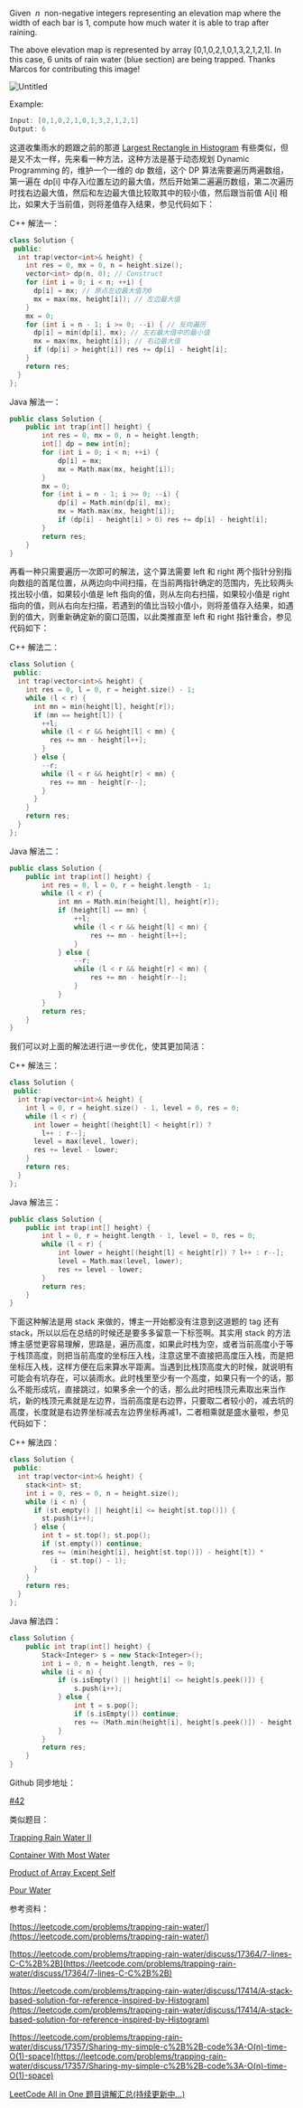 Given  _n_  non-negative integers representing an elevation map where the width of each bar is 1, compute how much water it is able to trap after raining.

The above elevation map is represented by array [0,1,0,2,1,0,1,3,2,1,2,1]. In this case, 6 units of rain water (blue section) are being trapped. Thanks Marcos for contributing this image!

![Untitled](https://s3-us-west-2.amazonaws.com/secure.notion-static.com/127ecc37-b502-4edd-8e07-78677578a686/Untitled.png)

Example:

```cpp
Input: [0,1,0,2,1,0,1,3,2,1,2,1]
Output: 6
```

这道收集雨水的题跟之前的那道 [Largest Rectangle in Histogram](http://www.cnblogs.com/grandyang/p/4322653.html) 有些类似，但是又不太一样，先来看一种方法，这种方法是基于动态规划 Dynamic Programming 的，维护一个一维的 dp 数组，这个 DP 算法需要遍历两遍数组，第一遍在 dp[i] 中存入i位置左边的最大值，然后开始第二遍遍历数组，第二次遍历时找右边最大值，然后和左边最大值比较取其中的较小值，然后跟当前值 A[i] 相比，如果大于当前值，则将差值存入结果，参见代码如下：

C++ 解法一：

```cpp
class Solution {
 public:
  int trap(vector<int>& height) {
    int res = 0, mx = 0, n = height.size();
    vector<int> dp(n, 0); // Construct
    for (int i = 0; i < n; ++i) {
      dp[i] = mx; // 原点左边最大值为0
      mx = max(mx, height[i]); // 左边最大值
    }
    mx = 0;
    for (int i = n - 1; i >= 0; --i) { // 反向遍历
      dp[i] = min(dp[i], mx); // 左右最大值中的最小值
      mx = max(mx, height[i]); // 右边最大值
      if (dp[i] > height[i]) res += dp[i] - height[i];
    }
    return res;
  }
};
```

Java 解法一：

```cpp
public class Solution {
    public int trap(int[] height) {
        int res = 0, mx = 0, n = height.length;
        int[] dp = new int[n];
        for (int i = 0; i < n; ++i) {
            dp[i] = mx;
            mx = Math.max(mx, height[i]);
        }
        mx = 0;
        for (int i = n - 1; i >= 0; --i) {
            dp[i] = Math.min(dp[i], mx);
            mx = Math.max(mx, height[i]);
            if (dp[i] - height[i] > 0) res += dp[i] - height[i];
        }
        return res;
    }
}
```

再看一种只需要遍历一次即可的解法，这个算法需要 left 和 right 两个指针分别指向数组的首尾位置，从两边向中间扫描，在当前两指针确定的范围内，先比较两头找出较小值，如果较小值是 left 指向的值，则从左向右扫描，如果较小值是 right 指向的值，则从右向左扫描，若遇到的值比当较小值小，则将差值存入结果，如遇到的值大，则重新确定新的窗口范围，以此类推直至 left 和 right 指针重合，参见代码如下：

C++ 解法二：

```cpp
class Solution {
 public:
  int trap(vector<int>& height) {
    int res = 0, l = 0, r = height.size() - 1;
    while (l < r) {
      int mn = min(height[l], height[r]);
      if (mn == height[l]) {
        ++l;
        while (l < r && height[l] < mn) {
          res += mn - height[l++];
        }
      } else {
        --r;
        while (l < r && height[r] < mn) {
          res += mn - height[r--];
        }
      }
    }
    return res;
  }
};
```

Java 解法二：

```cpp
public class Solution {
    public int trap(int[] height) {
        int res = 0, l = 0, r = height.length - 1;
        while (l < r) {
            int mn = Math.min(height[l], height[r]);
            if (height[l] == mn) {
                ++l;
                while (l < r && height[l] < mn) {
                    res += mn - height[l++];
                }
            } else {
                --r;
                while (l < r && height[r] < mn) {
                    res += mn - height[r--];
                }
            }
        }
        return res;
    }
}
```

我们可以对上面的解法进行进一步优化，使其更加简洁：

C++ 解法三：

```cpp
class Solution {
 public:
  int trap(vector<int>& height) {
    int l = 0, r = height.size() - 1, level = 0, res = 0;
    while (l < r) {
      int lower = height[(height[l] < height[r]) ?
        l++ : r--];
      level = max(level, lower);
      res += level - lower;
    }
    return res;
  }
};
```

Java 解法三：

```cpp
public class Solution {
    public int trap(int[] height) {
        int l = 0, r = height.length - 1, level = 0, res = 0;
        while (l < r) {
            int lower = height[(height[l] < height[r]) ? l++ : r--];
            level = Math.max(level, lower);
            res += level - lower;
        }
        return res;
    }
}
```

下面这种解法是用 stack 来做的，博主一开始都没有注意到这道题的 tag 还有 stack，所以以后在总结的时候还是要多多留意一下标签啊。其实用 stack 的方法博主感觉更容易理解，思路是，遍历高度，如果此时栈为空，或者当前高度小于等于栈顶高度，则把当前高度的坐标压入栈，注意这里不直接把高度压入栈，而是把坐标压入栈，这样方便在后来算水平距离。当遇到比栈顶高度大的时候，就说明有可能会有坑存在，可以装雨水。此时栈里至少有一个高度，如果只有一个的话，那么不能形成坑，直接跳过，如果多余一个的话，那么此时把栈顶元素取出来当作坑，新的栈顶元素就是左边界，当前高度是右边界，只要取二者较小的，减去坑的高度，长度就是右边界坐标减去左边界坐标再减1，二者相乘就是盛水量啦，参见代码如下：

C++ 解法四：

```cpp
class Solution {
 public:
  int trap(vector<int>& height) {
    stack<int> st;
    int i = 0, res = 0, n = height.size();
    while (i < n) {
      if (st.empty() || height[i] <= height[st.top()]) {
        st.push(i++);
      } else {
        int t = st.top(); st.pop();
        if (st.empty()) continue;
        res += (min(height[i], height[st.top()]) - height[t]) *
          (i - st.top() - 1);
      }
    }
    return res;
  }
};
```

Java 解法四：

```cpp
class Solution {
    public int trap(int[] height) {
        Stack<Integer> s = new Stack<Integer>();
        int i = 0, n = height.length, res = 0;
        while (i < n) {
            if (s.isEmpty() || height[i] <= height[s.peek()]) {
                s.push(i++);
            } else {
                int t = s.pop();
                if (s.isEmpty()) continue;
                res += (Math.min(height[i], height[s.peek()]) - height[t]) * (i - s.peek() - 1);
            }
        }
        return res;
    }
}
```

Github 同步地址：

[#42](https://github.com/grandyang/leetcode/issues/42)

类似题目：

[Trapping Rain Water II](http://www.cnblogs.com/grandyang/p/5928987.html)

[Container With Most Water](http://www.cnblogs.com/grandyang/p/4455109.html)

[Product of Array Except Self](http://www.cnblogs.com/grandyang/p/4650187.html)

[Pour Water](http://www.cnblogs.com/grandyang/p/8460541.html)

参考资料：

[https://leetcode.com/problems/trapping-rain-water/](https://leetcode.com/problems/trapping-rain-water/)

[https://leetcode.com/problems/trapping-rain-water/discuss/17364/7-lines-C-C%2B%2B](https://leetcode.com/problems/trapping-rain-water/discuss/17364/7-lines-C-C%2B%2B)

[https://leetcode.com/problems/trapping-rain-water/discuss/17414/A-stack-based-solution-for-reference-inspired-by-Histogram](https://leetcode.com/problems/trapping-rain-water/discuss/17414/A-stack-based-solution-for-reference-inspired-by-Histogram)

[](https://leetcode.com/problems/trapping-rain-water/discuss/17357/Sharing-my-simple-c%2B%2B-code%3A-O(n)-time-O(1)-space)[https://leetcode.com/problems/trapping-rain-water/discuss/17357/Sharing-my-simple-c%2B%2B-code%3A-O(n)-time-O(1)-space](https://leetcode.com/problems/trapping-rain-water/discuss/17357/Sharing-my-simple-c%2B%2B-code%3A-O(n)-time-O(1)-space)

[LeetCode All in One 题目讲解汇总(持续更新中...)](http://www.cnblogs.com/grandyang/p/4606334.html)